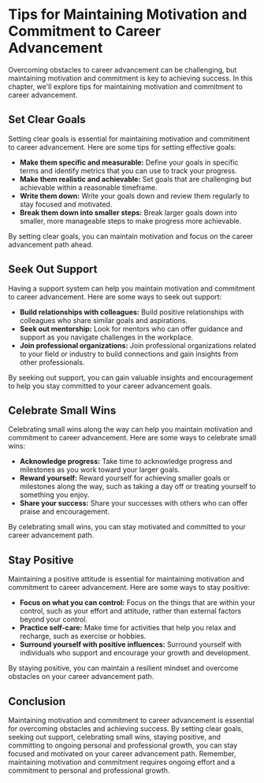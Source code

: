 Tips for Maintaining Motivation and Commitment to Career Advancement
===========================================================================================================================

Overcoming obstacles to career advancement can be challenging, but maintaining motivation and commitment is key to achieving success. In this chapter, we'll explore tips for maintaining motivation and commitment to career advancement.

Set Clear Goals
---------------

Setting clear goals is essential for maintaining motivation and commitment to career advancement. Here are some tips for setting effective goals:

* **Make them specific and measurable:** Define your goals in specific terms and identify metrics that you can use to track your progress.
* **Make them realistic and achievable:** Set goals that are challenging but achievable within a reasonable timeframe.
* **Write them down:** Write your goals down and review them regularly to stay focused and motivated.
* **Break them down into smaller steps:** Break larger goals down into smaller, more manageable steps to make progress more achievable.

By setting clear goals, you can maintain motivation and focus on the career advancement path ahead.

Seek Out Support
----------------

Having a support system can help you maintain motivation and commitment to career advancement. Here are some ways to seek out support:

* **Build relationships with colleagues:** Build positive relationships with colleagues who share similar goals and aspirations.
* **Seek out mentorship:** Look for mentors who can offer guidance and support as you navigate challenges in the workplace.
* **Join professional organizations:** Join professional organizations related to your field or industry to build connections and gain insights from other professionals.

By seeking out support, you can gain valuable insights and encouragement to help you stay committed to your career advancement goals.

Celebrate Small Wins
--------------------

Celebrating small wins along the way can help you maintain motivation and commitment to career advancement. Here are some ways to celebrate small wins:

* **Acknowledge progress:** Take time to acknowledge progress and milestones as you work toward your larger goals.
* **Reward yourself:** Reward yourself for achieving smaller goals or milestones along the way, such as taking a day off or treating yourself to something you enjoy.
* **Share your success:** Share your successes with others who can offer praise and encouragement.

By celebrating small wins, you can stay motivated and committed to your career advancement path.

Stay Positive
-------------

Maintaining a positive attitude is essential for maintaining motivation and commitment to career advancement. Here are some ways to stay positive:

* **Focus on what you can control:** Focus on the things that are within your control, such as your effort and attitude, rather than external factors beyond your control.
* **Practice self-care:** Make time for activities that help you relax and recharge, such as exercise or hobbies.
* **Surround yourself with positive influences:** Surround yourself with individuals who support and encourage your growth and development.

By staying positive, you can maintain a resilient mindset and overcome obstacles on your career advancement path.

Conclusion
----------

Maintaining motivation and commitment to career advancement is essential for overcoming obstacles and achieving success. By setting clear goals, seeking out support, celebrating small wins, staying positive, and committing to ongoing personal and professional growth, you can stay focused and motivated on your career advancement path. Remember, maintaining motivation and commitment requires ongoing effort and a commitment to personal and professional growth.


